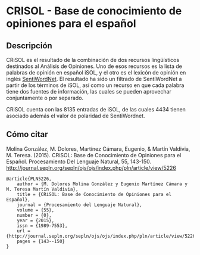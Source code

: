 # CRISOL - Base de conocimiento de opiniones para el español

## Descripción

CRiSOL es el resultado de la combinación de dos recursos lingüísticos destinados al Análisis de Opiniones. Uno de esos recursos es la lista de palabras de opinión en español iSOL, y el otro es el lexicón de opinión en inglés [SentiWordNet](http://sentiwordnet.isti.cnr.it/). El resultado ha sido un filtrado de SentiWordNet a partir de los términos de iSOL, así como un recurso en que cada palabra tiene dos fuentes de información, las cuales se pueden aprovechar conjuntamente o por separado.

CRiSOL cuenta con las 8135 entradas de iSOL, de las cuales 4434 tienen asociado además el valor de polaridad de SentiWordnet.

## Cómo citar
Molina González, M. Dolores, Martínez Cámara, Eugenio, & Martín Valdivia, M. Teresa. (2015). CRiSOL: Base de Conocimiento de Opiniones para el Español. Procesamiento Del Lenguaje Natural, 55, 143-150.
http://journal.sepln.org/sepln/ojs/ojs/index.php/pln/article/view/5226

```
@article{PLN5226,
	author = {M. Dolores Molina González y Eugenio Martínez Cámara y M. Teresa Martín Valdivia},
	title = {CRiSOL: Base de Conocimiento de Opiniones para el Español},
	journal = {Procesamiento del Lenguaje Natural},
	volume = {55},
	number = {0},
	year = {2015},
	issn = {1989-7553},
	url = {http://journal.sepln.org/sepln/ojs/ojs/index.php/pln/article/view/5226},
	pages = {143--150}
}
```
